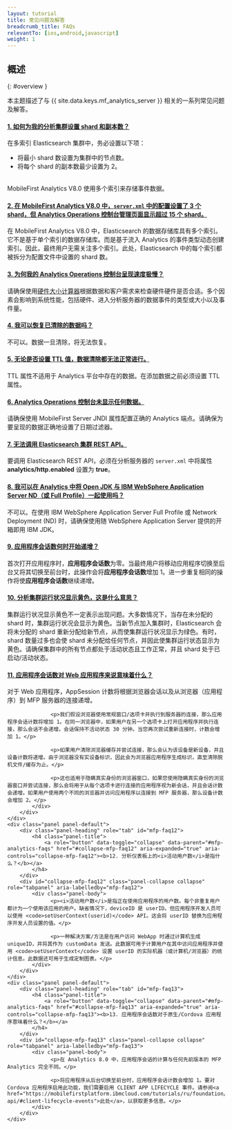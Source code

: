 ```yaml
---
layout: tutorial
title: 常见问题及解答
breadcrumb_title: FAQs
relevantTo: [ios,android,javascript]
weight: 1
---
```

<!-- NLS_CHARSET=UTF-8 -->
## 概述
{: #overview }

本主题描述了与 {{ site.data.keys.mf_analytics_server }} 相关的一系列常见问题及解答。

<div class="panel-group accordion" id="mfp-analytics-faqs" role="tablist">
    <div class="panel panel-default">
        <div class="panel-heading" role="tab" id="mfp-faq1">
            <h4 class="panel-title">
                <a role="button" data-toggle="collapse" data-parent="#mfp-analytics-faqs" href="#collapse-mfp-faq1" aria-expanded="true" aria-controls="collapse-mfp-faq1"><b>1.	如何为我的分析集群设置 shard 和副本数？</b></a>
            </h4>
        </div>
        <div id="collapse-mfp-faq1" class="panel-collapse collapse" role="tabpanel" aria-labelledby="mfp-faq1">
            <div class="panel-body">
              <p>在多索引 Elasticsearch 集群中，务必设置以下项：<ul><li>将最小 shard 数设置为集群中的节点数。</li><li>将每个 shard 的副本数最少设置为 2。</li></ul><br/>MobileFirst Analytics V8.0 使用多个索引来存储事件数据。</p>
         </div>
        </div>      
    </div>
    <div class="panel panel-default">
        <div class="panel-heading" role="tab" id="mfp-faq2">
            <h4 class="panel-title">
                <a role="button" data-toggle="collapse" data-parent="#mfp-analytics-faqs" href="#collapse-mfp-faq2" aria-expanded="true" aria-controls="collapse-mfp-faq2"><b>2. 在 MobileFirst Analytics V8.0 中，<code>server.xml</code> 中的配置设置了 3 个 shard，但 Analytics Operations 控制台管理页面显示超过 15 个 shard。</b></a>
            </h4>
        </div>
        <div id="collapse-mfp-faq2" class="panel-collapse collapse" role="tabpanel" aria-labelledby="mfp-faq2">
            <div class="panel-body">
                  <p>在 MobileFirst Analytics V8.0 中，Elasticsearch 的数据存储库具有多个索引。它不是基于单个索引的数据存储库。而是基于流入 Analytics 的事件类型动态创建索引。因此，最终用户无需关注多个索引。此处，Elasticsearch 中的每个索引都被拆分为配置文件中设置的 shard 数。</p>
            </div>
        </div>      
    </div>
    <div class="panel panel-default">
        <div class="panel-heading" role="tab" id="mfp-faq3">
            <h4 class="panel-title">
                <a role="button" data-toggle="collapse" data-parent="#mfp-analytics-faqs" href="#collapse-mfp-faq3" aria-expanded="true" aria-controls="collapse-mfp-faq3"><b>3. 为何我的 Analytics Operations 控制台呈现速度极慢？</b></a>
            </h4>
        </div>
        <div id="collapse-mfp-faq3" class="panel-collapse collapse" role="tabpanel" aria-labelledby="mfp-faq3">
            <div class="panel-body">
                  <p>请确保使用<a href="https://mobilefirstplatform.ibmcloud.com/learn-more/scalability-and-hardware-sizing-8-0/">硬件大小计算器</a>根据数据和客户需求来检查硬件硬件是否合适。多个因素会影响到系统性能，包括硬件、进入分析服务器的数据事件的类型或大小以及事件量。</p>
            </div>
        </div>      
    </div>
    <div class="panel panel-default">
        <div class="panel-heading" role="tab" id="mfp-faq4">
            <h4 class="panel-title">
                <a role="button" data-toggle="collapse" data-parent="#mfp-analytics-faqs" href="#collapse-mfp-faq4" aria-expanded="true" aria-controls="collapse-mfp-faq4"><b>4. 我可以恢复已清除的数据吗？</b></a>
            </h4>
        </div>
        <div id="collapse-mfp-faq4" class="panel-collapse collapse" role="tabpanel" aria-labelledby="mfp-faq4">
            <div class="panel-body">
                <p>不可以。数据一旦清除，将无法恢复。</p>
            </div>
        </div>      
    </div>
    <div class="panel panel-default">
        <div class="panel-heading" role="tab" id="mfp-faq5">
            <h4 class="panel-title">
                <a role="button" data-toggle="collapse" data-parent="#mfp-analytics-faqs" href="#collapse-mfp-faq5" aria-expanded="true" aria-controls="collapse-mfp-faq5"><b>5. 无论是否设置 TTL 值，数据清除都无法正常进行。</b></a>
            </h4>
        </div>
        <div id="collapse-mfp-faq5" class="panel-collapse collapse" role="tabpanel" aria-labelledby="mfp-faq5">
            <div class="panel-body">
                <p>TTL 属性不适用于 Analytics 平台中存在的数据。在添加数据之前必须设置 TTL 属性。</p>
            </div>
        </div>      
    </div>
    <div class="panel panel-default">
        <div class="panel-heading" role="tab" id="mfp-faq6">
            <h4 class="panel-title">
                <a role="button" data-toggle="collapse" data-parent="#mfp-analytics-faqs" href="#collapse-mfp-faq6" aria-expanded="true" aria-controls="collapse-mfp-faq6"><b>6. Analytics Operations 控制台未显示任何数据。</b></a>
            </h4>
        </div>
        <div id="collapse-mfp-faq6" class="panel-collapse collapse" role="tabpanel" aria-labelledby="mfp-faq6">
            <div class="panel-body">
              <p>请确保使用 MobileFirst Server JNDI 属性配置正确的 Analytics 端点。请确保为要呈现的数据正确地设置了日期过滤器。</p>
            </div>
        </div>      
    </div>
    <div class="panel panel-default">
        <div class="panel-heading" role="tab" id="mfp-faq7">
            <h4 class="panel-title">
                <a role="button" data-toggle="collapse" data-parent="#mfp-analytics-faqs" href="#collapse-mfp-faq7" aria-expanded="true" aria-controls="collapse-mfp-faq7"><b>7. 无法调用 Elasticsearch 集群 REST API。</b></a>
            </h4>
        </div>
        <div id="collapse-mfp-faq7" class="panel-collapse collapse" role="tabpanel" aria-labelledby="mfp-faq7">
            <div class="panel-body">
                  <p>要调用 Elasticsearch REST API，必须在分析服务器的 <code>server.xml</code> 中将属性 <b>analytics/http.enabled</b> 设置为 <b>true</b>。</p>
            </div>
        </div>      
    </div>
    <div class="panel panel-default">
        <div class="panel-heading" role="tab" id="mfp-faq8">
            <h4 class="panel-title">
                <a role="button" data-toggle="collapse" data-parent="#mfp-analytics-faqs" href="#collapse-mfp-faq8" aria-expanded="true" aria-controls="collapse-mfp-faq8"><b>8.	我可以在 Analytics 中将 Open JDK 与 IBM WebSphere Application Server ND（或 Full Profile）一起使用吗？</b></a>
            </h4>
        </div>
        <div id="collapse-mfp-faq8" class="panel-collapse collapse" role="tabpanel" aria-labelledby="mfp-faq8">
            <div class="panel-body">
                  <p>不可以。在使用 IBM WebSphere Application Server Full Profile 或 Network Deployment (ND) 时，请确保使用随 WebSphere Application Server 提供的开箱即用 IBM JDK。</p>
            </div>
        </div>      
    </div>
    <div class="panel panel-default">
        <div class="panel-heading" role="tab" id="mfp-faq9">
            <h4 class="panel-title">
                <a role="button" data-toggle="collapse" data-parent="#mfp-analytics-faqs" href="#collapse-mfp-faq9" aria-expanded="true" aria-controls="collapse-mfp-faq9"><b>9.	<b>应用程序会话</b>数何时开始递增？</b></a>
            </h4>
        </div>
        <div id="collapse-mfp-faq9" class="panel-collapse collapse" role="tabpanel" aria-labelledby="mfp-faq9">
            <div class="panel-body">
                  <p>首次打开应用程序时，<b>应用程序会话数</b>为零。当最终用户将移动应用程序切换至后台又将其切换至前台时，此操作会将<b>应用程序会话数</b>增加 1。进一步重复相同的操作将使<b>应用程序会话数</b>继续递增。</p>
            </div>
        </div>      
    </div>
    <div class="panel panel-default">
        <div class="panel-heading" role="tab" id="mfp-faq10">
            <h4 class="panel-title">
                <a role="button" data-toggle="collapse" data-parent="#mfp-analytics-faqs" href="#collapse-mfp-faq10" aria-expanded="true" aria-controls="collapse-mfp-faq10"><b>10.	分析集群运行状况显示黄色，这是什么意思？</b></a>
            </h4>
        </div>
        <div id="collapse-mfp-faq10" class="panel-collapse collapse" role="tabpanel" aria-labelledby="mfp-faq10">
            <div class="panel-body">
                  <p>集群运行状况显示黄色不一定表示出现问题。大多数情况下，当存在未分配的 shard 时，集群运行状况会显示为黄色。当新节点加入集群时，Elasticsearch 会将未分配的 shard 重新分配给新节点，从而使集群运行状况显示为绿色。有时，shard 数量过多也会使 shard 未分配给任何节点，并因此使集群运行状态显示为黄色。请确保集群中的所有节点都处于活动状态且工作正常，并且 shard 处于已启动/活动状态。</p>
            </div>
        </div>      
    </div>
    <div class="panel panel-default">
        <div class="panel-heading" role="tab" id="mfp-faq11">
            <h4 class="panel-title">
                <a role="button" data-toggle="collapse" data-parent="#mfp-analytics-faqs" href="#collapse-mfp-faq11" aria-expanded="true" aria-controls="collapse-mfp-faq11"><b>11.	应用程序会话数对 Web 应用程序来说意味着什么？</b></a>
            </h4>
        </div>
        <div id="collapse-mfp-faq11" class="panel-collapse collapse" role="tabpanel" aria-labelledby="mfp-faq11">
            <div class="panel-body">
                  <p>对于 Web 应用程序，AppSession 计数将根据浏览器会话以及从浏览器（应用程序）到 MFP 服务器的连接递增。</p>

                  <p>我们假设浏览器使用常规窗口/选项卡并执行到服务器的连接，那么应用程序会话计数将增加 1。在同一浏览器中，如果用户在另一个选项卡上打开应用程序并执行连接，那么会话不会递增。会话保持不活动状态 30 分钟。当您再次尝试重新连接时，计数会增加 1。</p>

                  <p>如果用户清除浏览器缓存并尝试连接，那么会认为该设备是新设备，并且设备计数将递增。由于浏览器没有实设备标识，因此会为浏览器应用程序生成标识，直至清除脱机文件/缓存为止。</p>

                  <p>这也适用于隐瞒真实身份的浏览器窗口，如果您使用隐瞒真实身份的浏览器窗口并尝试连接，那么会将用于从每个选项卡进行连接的应用程序视为新会话，并且会话计数会递增。如果用户使用两个不同的浏览器并访问应用程序以连接到 MFP 服务器，那么设备计数会增加 2。</p>
            </div>
        </div>      
    </div>
    <div class="panel panel-default">
        <div class="panel-heading" role="tab" id="mfp-faq12">
            <h4 class="panel-title">
                <a role="button" data-toggle="collapse" data-parent="#mfp-analytics-faqs" href="#collapse-mfp-faq12" aria-expanded="true" aria-controls="collapse-mfp-faq12"><b>12.	分析仪表板上的<i>活动用户数</i>是指什么？</b></a>
            </h4>
        </div>
        <div id="collapse-mfp-faq12" class="panel-collapse collapse" role="tabpanel" aria-labelledby="mfp-faq12">
            <div class="panel-body">
                  <p><i>活动用户数</i>是指正在使用应用程序的用户数。每个非重复用户都计为一个使用该应用的用户。缺省情况下，deviceID 是 userID。但应用程序开发人员可以使用 <code>setUserContext(userid)</code> API。这会将 userID 替换为应用程序开发人员设置的值。</p>

                  <p>一种解决方案/方法是在用户访问 WebApp 时通过计算机生成 uniqueID，并将其作为 customData 发送。此数据可用于计算用户在其中访问应用程序并使用 <code>setUserContext</code> 设置 userID 的实际机器（或计算机/浏览器）的统计信息。此数据还可用于生成定制图表。</p>
            </div>
        </div>      
    </div>
    <div class="panel panel-default">
        <div class="panel-heading" role="tab" id="mfp-faq13">
            <h4 class="panel-title">
                <a role="button" data-toggle="collapse" data-parent="#mfp-analytics-faqs" href="#collapse-mfp-faq13" aria-expanded="true" aria-controls="collapse-mfp-faq13"><b>13.	应用程序会话数对于原生/Cordova 应用程序意味着什么？</b></a>
            </h4>
        </div>
        <div id="collapse-mfp-faq13" class="panel-collapse collapse" role="tabpanel" aria-labelledby="mfp-faq13">
            <div class="panel-body">
                  <p>在 Analytics 8.0 中，应用程序会话的计算与任何先前版本的 MFP Analytics 完全不同。</p>

                  <p>将应用程序从后台切换至前台时，应用程序会话计数会增加 1。要对 Cordova 应用程序启用此功能，我们需要启用 CLIENT APP LIFECYCLE 事件。请参阅<a href="https://mobilefirstplatform.ibmcloud.com/tutorials/ru/foundation/8.0/analytics/analytics-api/#client-lifecycle-events">此处</a>，以获取更多信息。</p>
            </div>
        </div>      
    </div>
</div>       
